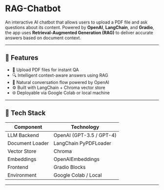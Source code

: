 # RAG-Chatbot
An interactive AI chatbot that allows users to upload a PDF file and ask questions about its content. Powered by **OpenAI**, **LangChain**, and **Gradio**, the app uses **Retrieval-Augmented Generation (RAG)** to deliver accurate answers based on document context.

---

## 🚀 Features

- 📄 Upload PDF files for instant QA
- 🔍 Intelligent context-aware answers using RAG
- 💬 Natural conversation flow powered by OpenAI
- ⚙️ Built with LangChain + Chroma vector store
- 🌐 Deployable via Google Colab or local machine

---

## 🧠 Tech Stack

| Component        | Technology                |
|------------------|----------------------------|
| LLM Backend      | OpenAI (GPT-3.5 / GPT-4)   |
| Document Loader  | LangChain PyPDFLoader      |
| Vector Store     | Chroma                     |
| Embeddings       | OpenAIEmbeddings           |
| Frontend         | Gradio Blocks              |
| Environment      | Google Colab / Local       |

---

